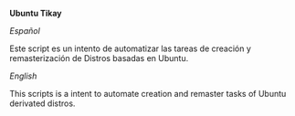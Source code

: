**Ubuntu Tikay**

*Español*

Este script es un intento de automatizar las tareas de creación y remasterización de Distros basadas en Ubuntu.

*English*

This scripts is a intent to automate creation and remaster tasks of Ubuntu derivated distros.
